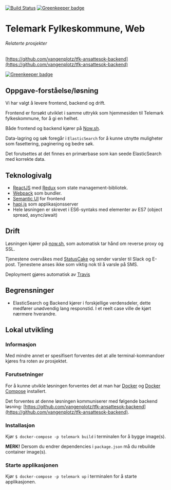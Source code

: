 [![Build Status](https://travis-ci.org/vangenplotz/tfk-ansattesok-frontend.svg?branch=master)](https://travis-ci.org/vangenplotz/tfk-ansattesok-frontend)
[![Greenkeeper badge](https://badges.greenkeeper.io/vangenplotz/tfk-ansattesok-frontend.svg)](https://greenkeeper.io/)

# Telemark Fylkeskommune, Web
###### Relaterte prosjekter
[https://github.com/vangenplotz/tfk-ansattesok-backend](https://github.com/vangenplotz/tfk-ansattesok-backend)

[![Greenkeeper badge](https://badges.greenkeeper.io/vangenplotz/tfk-ansattesok-frontend.svg)](https://greenkeeper.io/)

## Oppgave-forståelse/løsning
Vi har valgt å levere frontend, backend og drift.

Frontend er forsøkt utviklet i samme uttrykk som hjemmesiden til Telemark fylkeskommune, for å gi en helhet.

Både frontend og backend kjører på [Now.sh](https://now.sh). 

Data-lagring og søk foregår i `ElasticSearch` for å kunne utnytte muligheter som fasettering, paginering og bedre søk. 

Det forutsettes at det finnes en primærbase som kan seede ElasticSearch med korrekte data.


## Teknologivalg

* [ReactJS](https://facebook.github.io/react/) med [Redux](http://redux.js.org/) som state management-bibliotek.
* [Webpack](https://webpack.js.org/) som bundler.
* [Semantic UI](https://react.semantic-ui.com) for frontend
* [hapi.js](https://hapijs.com/) som applikasjonsserver
* Hele løsningen er skrevet i ES6-syntaks med elementer av ES7 (object spread, async/await)

## Drift

Løsningen kjører på [now.sh](https://now.sh), som automatisk tar hånd om reverse proxy og SSL.

Tjenestene overvåkes med [StatusCake](https://statuscake.com) og sender varsler til Slack og E-post. Tjenestene anses ikke som viktig nok til å varsle på SMS.

Deployment gjøres automatisk av [Travis](https://travis-ci.org)

## Begrensninger
* ElasticSearch og Backend kjører i forskjellige verdensdeler, dette medfører unødvendig lang responstid. 
I et reelt case ville de kjørt nærmere hverandre.

## Lokal utvikling

### Informasjon
Med mindre annet er spesifisert forventes det at alle terminal-kommandoer kjøres fra roten av prosjektet.

### Forutsetninger
For å kunne utvikle løsningen forventes det at man har [Docker](https://docker.com) og [Docker Compose](https://docs.docker.com/compose/) installert.

Det forventes at denne løsningen kommuniserer med følgende backend løsning: [https://github.com/vangenplotz/tfk-ansattesok-backend](https://github.com/vangenplotz/tfk-ansattesok-backend).

### Installasjon
Kjør `$ docker-compose -p telemark build` i terminalen for å bygge image(s).

**MERK!** Dersom du endrer dependencies i `package.json` må du rebuilde container image(s).

### Starte applikasjonen

Kjør `$ docker-compose -p telemark up` i terminalen for å starte applikasjonen.
